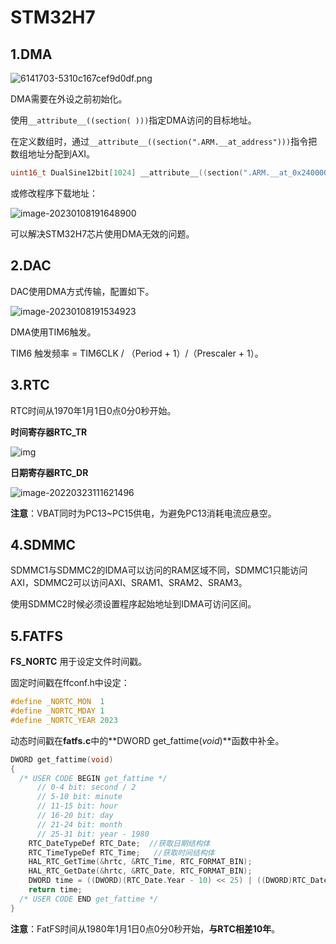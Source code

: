 # STM32H7

## 1.DMA

![6141703-5310c167cef9d0df.png](https://img-blog.csdnimg.cn/img_convert/6ee0fb6a96bfe3e52f466416d62921b4.png)

DMA需要在外设之前初始化。

使用`__attribute__((section( )))`指定DMA访问的目标地址。

在定义数组时，通过`__attribute__((section(".ARM.__at_address")))`指令把数组地址分配到AXI。

```c
uint16_t DualSine12bit[1024] __attribute__((section(".ARM.__at_0x24000000")));
```

或修改程序下载地址：

![image-20230108191648900](https://raw.githubusercontent.com/Tiramisumisu/PicGo/main/img/202301081916940.png)

可以解决STM32H7芯片使用DMA无效的问题。

## 2.DAC

DAC使用DMA方式传输，配置如下。

![image-20230108191534923](https://raw.githubusercontent.com/Tiramisumisu/PicGo/main/img/202301081915991.png)

DMA使用TIM6触发。



TIM6 触发频率 = TIM6CLK / （Period + 1）/（Prescaler + 1）。

## 3.RTC

RTC时间从1970年1月1日0点0分0秒开始。

**时间寄存器RTC_TR**

![img](https://img-blog.csdnimg.cn/img_convert/c3ddbf47454900d706bce91f5653f71a.png)

**日期寄存器RTC_DR**

![image-20220323111621496](https://img-blog.csdnimg.cn/img_convert/a1a570d316e9c283ae76ec41534e8449.png)

**注意**：VBAT同时为PC13~PC15供电，为避免PC13消耗电流应悬空。

## 4.SDMMC

SDMMC1与SDMMC2的IDMA可以访问的RAM区域不同，SDMMC1只能访问AXI，SDMMC2可以访问AXI、SRAM1、SRAM2、SRAM3。

使用SDMMC2时候必须设置程序起始地址到IDMA可访问区间。

## 5.FATFS

**FS_NORTC** 用于设定文件时间戳。

固定时间戳在ffconf.h中设定：

```C
#define _NORTC_MON	1
#define _NORTC_MDAY	1
#define _NORTC_YEAR	2023
```

动态时间戳在**fatfs.c**中的**DWORD get_fattime(*void*)**函数中补全。

```c
DWORD get_fattime(void)
{
  /* USER CODE BEGIN get_fattime */
      // 0-4 bit: second / 2
      // 5-10 bit: minute
      // 11-15 bit: hour
      // 16-20 bit: day
      // 21-24 bit: month
      // 25-31 bit: year - 1980
    RTC_DateTypeDef RTC_Date;  //获取日期结构体
    RTC_TimeTypeDef RTC_Time;   //获取时间结构体
    HAL_RTC_GetTime(&hrtc, &RTC_Time, RTC_FORMAT_BIN);
    HAL_RTC_GetDate(&hrtc, &RTC_Date, RTC_FORMAT_BIN);
    DWORD time = ((DWORD)(RTC_Date.Year - 10) << 25) | ((DWORD)RTC_Date.Month << 21) | ((DWORD)RTC_Date.Date << 16) | ((DWORD)RTC_Time.Hours << 11) | ((DWORD)RTC_Time.Minutes << 5) | ((DWORD)RTC_Time.Seconds >> 1);
    return time;
  /* USER CODE END get_fattime */
}
```

**注意**：FatFS时间从1980年1月1日0点0分0秒开始，**与RTC相差10年**。
